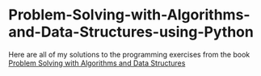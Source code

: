 # Problem-Solving-with-Algorithms-and-Data-Structures-using-Python

Here are all of my solutions to the programming exercises from the book [Problem Solving with Algorithms and Data Structures](https://runestone.academy/runestone/books/published/pythonds/index.html)